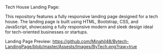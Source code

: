 Tech House Landing Page:

This repository features a fully responsive landing page designed for a tech house. The landing page is built using HTML, Bootstrap, CSS, and JavaScript, showcasing a fully responsive modern and sleek design ideal for tech-oriented businesses or startups.

Landing Page Preview:
https://github.com/Minahil48/Bytech-LandingPage/blob/master/Assests/Images/ByTech.png?raw=true
